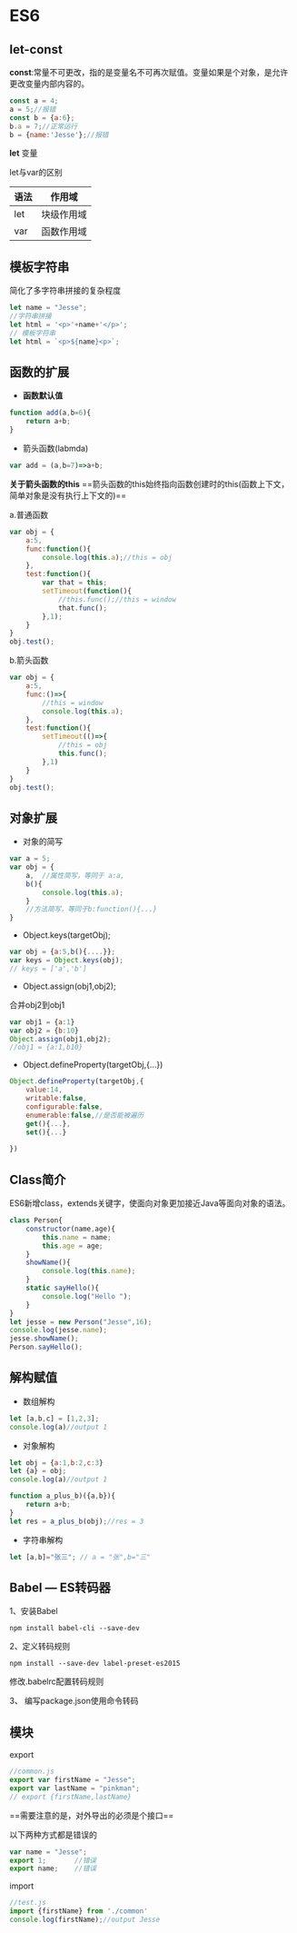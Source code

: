 # ES6

## let-const

**const**:常量不可更改，指的是变量名不可再次赋值。变量如果是个对象，是允许更改变量内部内容的。

```js
const a = 4;
a = 5;//报错
const b = {a:6};
b.a = 7;//正常运行
b = {name:'Jesse'};//报错
```

**let** 变量

let与var的区别

| 语法 | 作用域     |
| ---- | ---------- |
| let  | 块级作用域 |
| var  | 函数作用域 |

## 模板字符串

简化了多字符串拼接的复杂程度

```js
let name = "Jesse";
//字符串拼接
let html = '<p>'+name+'</p>';
// 模板字符串
let html = `<p>${name}<p>`;
```

## 函数的扩展

- **函数默认值**

```js
function add(a,b=6){
    return a+b;
}
```

- 箭头函数(labmda)

```js
var add = (a,b=7)=>a+b;
```

 **关于箭头函数的this**
==箭头函数的this始终指向函数创建时的this(函数上下文，简单对象是没有执行上下文的)==

a.普通函数

```js
var obj = {
    a:5,
    func:function(){
        console.log(this.a);//this = obj
    },
    test:function(){
        var that = this;
        setTimeout(function(){
            //this.func();//this = window
            that.func();
        },1);
    }
}
obj.test();
```

b.箭头函数

```js
var obj = {
    a:5,
    func:()=>{
        //this = window
        console.log(this.a);
    },
    test:function(){
        setTimeout(()=>{
        	//this = obj
        	this.func();
    	},1)
    }
}
obj.test();
```

## 对象扩展

- 对象的简写

```js
var a = 5;
var obj = {
    a,	//属性简写，等同于 a:a,
    b(){
        console.log(this.a);
    }
    //方法简写，等同于b:function(){...}
}
```

- Object.keys(targetObj);

```js
var obj = {a:5,b(){....}};
var keys = Object.keys(obj);
// keys = ['a','b']
```

- Object.assign(obj1,obj2);

合并obj2到obj1

```js
var obj1 = {a:1}
var obj2 = {b:10}
Object.assign(obj1,obj2);
//obj1 = {a:1,b10}
```

- Object.defineProperty(targetObj,{...})

```js
Object.defineProperty(targetObj,{
    value:14,
    writable:false,
    configurable:false,
    enumerable:false,//是否能被遍历
    get(){...},
  	set(){...}
    
})
```

## Class简介

ES6新增class，extends关键字，使面向对象更加接近Java等面向对象的语法。

```js
class Person{
    constructor(name,age){
        this.name = name;
        this.age = age;
    }
    showName(){
        console.log(this.name);
    }
    static sayHello(){
        console.log("Hello ");
    }
}
let jesse = new Person("Jesse",16);
console.log(jesse.name);
jesse.showName();
Person.sayHello();
```

## 解构赋值

- 数组解构

```js
let [a,b,c] = [1,2,3];
console.log(a)//output 1
```

- 对象解构

```js
let obj = {a:1,b:2,c:3}
let {a} = obj;
console.log(a)//output 1

function a_plus_b)({a,b}){
    return a+b;
}
let res = a_plus_b(obj);//res = 3
```

- 字符串解构

```js
let [a,b]="张三"; // a = "张",b="三"
```

## Babel — ES转码器

1、安装Babel

`npm install babel-cli --save-dev`

2、定义转码规则

`npm install --save-dev label-preset-es2015`

修改.babelrc配置转码规则

3、 编写package.json使用命令转码

## 模块

export

```js
//common.js
export var firstName = "Jesse";
export var lastName = "pinkman";
// export {firstName,lastName}
```

==需要注意的是，对外导出的必须是个接口==

以下两种方式都是错误的

```js
var name = "Jesse";
export 1;		//错误
export name;	//错误
```

import 

```js
//test.js
import {firstName} from './common'
console.log(firstName);//output Jesse
```



